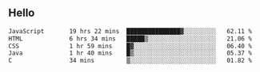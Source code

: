 ## Hello
<!--START_SECTION:waka-->

```txt
JavaScript       19 hrs 22 mins  ███████████████▓░░░░░░░░░   62.11 %
HTML             6 hrs 34 mins   █████▒░░░░░░░░░░░░░░░░░░░   21.06 %
CSS              1 hr 59 mins    █▓░░░░░░░░░░░░░░░░░░░░░░░   06.40 %
Java             1 hr 40 mins    █▒░░░░░░░░░░░░░░░░░░░░░░░   05.37 %
C                34 mins         ▒░░░░░░░░░░░░░░░░░░░░░░░░   01.82 %
```

<!--END_SECTION:waka-->
